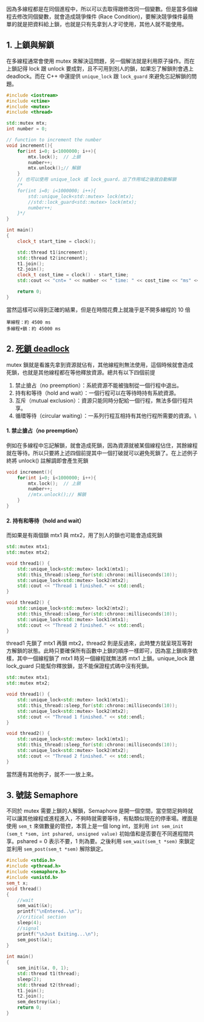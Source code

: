 因為多線程都是在同個進程中，所以可以去取得跟修改同一個變數。但是當多個線程去修改同個變數，就會造成競爭條件 (Race Condition)，要解決競爭條件最簡單的就是把資料給上鎖，也就是只有先拿到人才可使用，其他人就不能使用。
 
## 1. 上鎖與解鎖
在多線程通常會使用 mutex 來解決這問題，另一個解法就是利用原子操作。而在上鎖記得 lock 跟 unlock 要成對，且不可用到別人的鎖，如果忘了解鎖則會遇上 deadlock。而在 C++ 中還提供 ```unique_lock``` 跟 ```lock_guard``` 來避免忘記解鎖的問題。
```cpp
#include <iostream>
#include <ctime>
#include <mutex>
#include <thread>

std::mutex mtx; 
int number = 0; 

// function to increment the number 
void increment(){
    for(int i=0; i<1000000; i++){
        mtx.lock();  // 上鎖
        number++;
        mtx.unlock();// 解鎖 
    }
    // 也可以使用 unique_lock 或 lock_guard，出了作用域之後就自動解鎖
    /*
    for(int i=0; i<1000000; i++){
        std::unique_lock<std::mutex> lock(mtx);
        //std::lock_guard<std::mutex> lock(mtx);
        number++;
    }*/
} 

int main()
{
    clock_t start_time = clock();

    std::thread t1(increment);
    std::thread t2(increment);
    t1.join();
    t2.join();
    clock_t cost_time = clock() - start_time;
    std::cout << "cnt= " << number << " time: " << cost_time << "ms" << std::endl;

    return 0;
}
```
當然這樣可以得到正確的結果，但是在時間花費上就幾乎是不開多線程的 10 倍
```
單線程：約 4500 ms
多線程+鎖：約 45000 ms
```

## 2. [死鎖 deadlock](https://zh.wikipedia.org/zh-tw/%E6%AD%BB%E9%94%81)
mutex 鎖就是看誰先拿到資源就佔有，其他線程則無法使用，這個時候就會造成死鎖，也就是其他線程都在等他釋放資源。總共有以下四個前提
1. 禁止搶占（no preemption）：系統資源不能被強制從一個行程中退出。
2. 持有和等待（hold and wait）：一個行程可以在等待時持有系統資源。
3. 互斥（mutual exclusion）：資源只能同時分配給一個行程，無法多個行程共享。
4. 循環等待（circular waiting）：一系列行程互相持有其他行程所需要的資源。\

#### 1. 禁止搶占（no preemption）
例如在多線程中忘記解鎖，就會造成死鎖，因為資源就被某個線程佔住，其餘線程就在等待。所以只要將上述四個前提其中一個打破就可以避免死鎖了。在上述例子終將 unlock() 註解調即會產生死鎖
```cpp
void increment(){ 
    for(int i=0; i<1000000; i++){
        mtx.lock();  // 上鎖
        number++;
        //mtx.unlock();// 解鎖 
    }
} 
```
#### 2. 持有和等待（hold and wait）
而如果是有兩個鎖 mtx1 與 mtx2，用了別人的鎖也可能會造成死鎖
```cpp
std::mutex mtx1;
std::mutex mtx2;

void thread1() {
    std::unique_lock<std::mutex> lock1(mtx1);
    std::this_thread::sleep_for(std::chrono::milliseconds(10));
    std::unique_lock<std::mutex> lock2(mtx2);
    std::cout << "Thread 1 finished." << std::endl;
}

void thread2() {
    std::unique_lock<std::mutex> lock2(mtx2);
    std::this_thread::sleep_for(std::chrono::milliseconds(10));
    std::unique_lock<std::mutex> lock1(mtx1);
    std::cout << "Thread 2 finished." << std::endl;
}
```
thread1 先鎖了 mtx1 再鎖 mtx2，thread2 則是反過來，此時雙方就呈現互等對方解鎖的狀態。此時只要確保所有函數中上鎖的順序一樣即可，因為當上鎖順序依樣，其中一個線程鎖了 mtx1 時另一個線程就無法將 mtx1 上鎖。unique_lock 跟 lock_guard 只能幫你釋放鎖，並不能保證程式碼中沒有死鎖。
```cpp
std::mutex mtx1;
std::mutex mtx2;

void thread1() {
    std::unique_lock<std::mutex> lock1(mtx1);
    std::this_thread::sleep_for(std::chrono::milliseconds(10));
    std::unique_lock<std::mutex> lock2(mtx2);
    std::cout << "Thread 1 finished." << std::endl;
}

void thread2() {
    std::unique_lock<std::mutex> lock1(mtx1);
    std::this_thread::sleep_for(std::chrono::milliseconds(10));
    std::unique_lock<std::mutex> lock2(mtx2);
    std::cout << "Thread 2 finished." << std::endl;
}
```
當然還有其他例子，就不一一放上來。
## 3. 號誌 Semaphore
不同於 mutex 需要上鎖的人解鎖，Semaphore 是開一個空間，當空間足夠時就可以讓其他線程或進程進入，不夠時就需要等待，有點類似現在的停車場。裡面是使用 ```sem_t``` 來做數量的管控，本質上是一個 long int，並利用 ```int sem_init (sem_t *sem, int pshared, unsigned value)``` 初始值和是否要在不同進程間共享。pshared = 0 表示不要，1 則為要。之後利用 ```sem_wait(sem_t *sem)``` 來鎖定並利用 ```sem_post(sem_t *sem)``` 解除鎖定。
```cpp
#include <stdio.h> 
#include <pthread.h> 
#include <semaphore.h> 
#include <unistd.h> 
sem_t x; 
void thread() 
{ 
    //wait 
    sem_wait(&x); 
    printf("\nEntered..\n"); 
    //critical section 
    sleep(4); 
    //signal 
    printf("\nJust Exiting...\n"); 
    sem_post(&x);
} 
  
int main() 
{ 
    sem_init(&x, 0, 1); 
    std::thread t1(thread);
    sleep(2); 
    std::thread t2(thread);
    t1.join();
    t2.join();
    sem_destroy(&x); 
    return 0; 
} 
```
